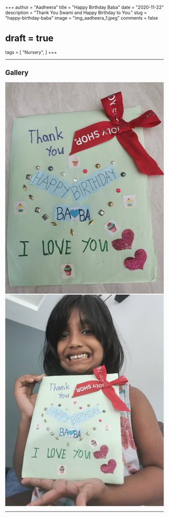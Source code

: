 +++
author = "Aadheera"
title = "Happy Birthday Baba"
date = "2020-11-22"
description = "Thank You Swami and Happy Birthday to You."
slug = "happy-birthday-baba"
image = "img_aadheera_1.jpeg"
comments = false
# draft = true
tags = [
    "Nursery",
]
+++

---

## Gallery

![](img_aadheera_1.jpeg) ![](img_aadheera_2.jpeg)

---
